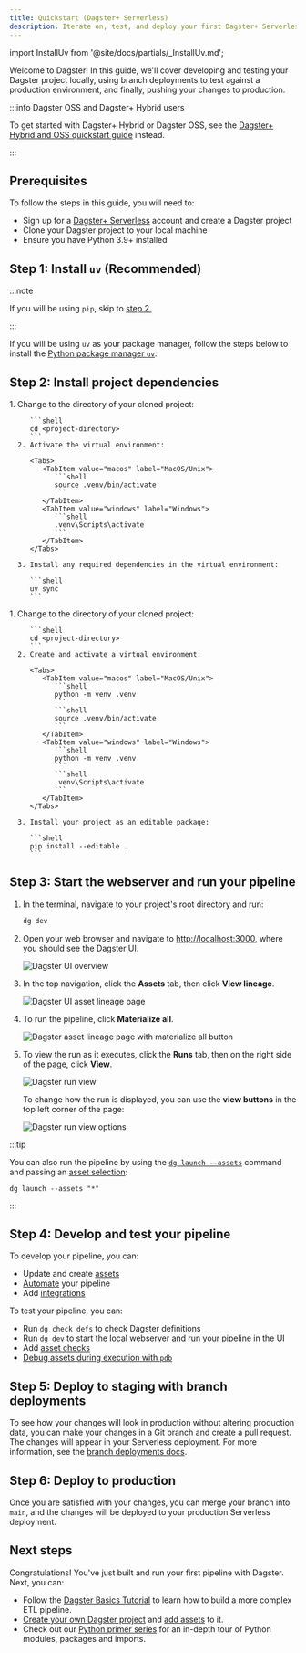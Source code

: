 ```yaml
---
title: Quickstart (Dagster+ Serverless)
description: Iterate on, test, and deploy your first Dagster+ Serverless pipeline
---
```


import InstallUv from '@site/docs/partials/\_InstallUv.md';

Welcome to Dagster! In this guide, we'll cover developing and testing your Dagster project locally, using branch deployments to test against a production environment, and finally, pushing your changes to production.

:::info Dagster OSS and Dagster+ Hybrid users

To get started with Dagster+ Hybrid or Dagster OSS, see the [Dagster+ Hybrid and OSS quickstart guide](/getting-started/quickstart) instead.

:::

## Prerequisites

To follow the steps in this guide, you will need to:

- Sign up for a [Dagster+ Serverless](https://dagster.plus/signup) account and create a Dagster project
- Clone your Dagster project to your local machine
- Ensure you have Python 3.9+ installed

## Step 1: Install `uv` (Recommended)

:::note

If you will be using `pip`, skip to [step 2.](#step-2-configure-your-project)

:::

If you will be using `uv` as your package manager, follow the steps below to install the [Python package manager `uv`](https://docs.astral.sh/uv/getting-started/installation):

<InstallUv />

## Step 2: Install project dependencies

<Tabs groupId="package-manager">
   <TabItem value="uv" label="uv">
      1. Change to the directory of your cloned project:

         ```shell
         cd <project-directory>
         ```
      2. Activate the virtual environment:

         <Tabs>
            <TabItem value="macos" label="MacOS/Unix">
               ```shell
               source .venv/bin/activate
               ```
            </TabItem>
            <TabItem value="windows" label="Windows">
               ```shell
               .venv\Scripts\activate
               ```
            </TabItem>
         </Tabs>

      3. Install any required dependencies in the virtual environment:

         ```shell
         uv sync
         ```

   </TabItem>

   <TabItem value="pip" label="pip">
      1. Change to the directory of your cloned project:

         ```shell
         cd <project-directory>
         ```
      2. Create and activate a virtual environment:

         <Tabs>
            <TabItem value="macos" label="MacOS/Unix">
               ```shell
               python -m venv .venv
               ```
               ```shell
               source .venv/bin/activate
               ```
            </TabItem>
            <TabItem value="windows" label="Windows">
               ```shell
               python -m venv .venv
               ```
               ```shell
               .venv\Scripts\activate
               ```
            </TabItem>
         </Tabs>

      3. Install your project as an editable package:

         ```shell
         pip install --editable .
         ```

   </TabItem>
</Tabs>

## Step 3: Start the webserver and run your pipeline

1. In the terminal, navigate to your project's root directory and run:

   ```bash
   dg dev
   ```

2. Open your web browser and navigate to [http://localhost:3000](http://localhost:3000), where you should see the Dagster UI.

   ![Dagster UI overview](/images/getting-started/quickstart-serverless/oss-ui-overview.png)

3. In the top navigation, click the **Assets** tab, then click **View lineage**.

   ![Dagster UI asset lineage page](/images/getting-started/quickstart-serverless/oss-ui-assets-view-lineage.png)

4. To run the pipeline, click **Materialize all**.

   ![Dagster asset lineage page with materialize all button](/images/getting-started/quickstart-serverless/oss-ui-materialize-all.png)

5. To view the run as it executes, click the **Runs** tab, then on the right side of the page, click **View**.

   ![Dagster run view](/images/getting-started/quickstart-serverless/oss-ui-run-view.png)

   To change how the run is displayed, you can use the **view buttons** in the top left corner of the page:

   ![Dagster run view options](/images/getting-started/quickstart-serverless/oss-ui-run-view-options.png)

:::tip

You can also run the pipeline by using the [`dg launch --assets`](/api/clis/dg-cli/dg-cli-reference#dg-launch) command and passing an [asset selection](/guides/build/assets/asset-selection-syntax):

```
dg launch --assets "*"
```

:::

## Step 4: Develop and test your pipeline

To develop your pipeline, you can:

- Update and create [assets](/guides/build/assets)
- [Automate](/guides/automate) your pipeline
- Add [integrations](/integrations/libraries)

To test your pipeline, you can:

- Run `dg check defs` to check Dagster definitions
- Run `dg dev` to start the local webserver and run your pipeline in the UI
- Add [asset checks](/guides/test/asset-checks)
- [Debug assets during execution with `pdb`](/guides/log-debug/debugging/debugging-pdb)

## Step 5: Deploy to staging with branch deployments

To see how your changes will look in production without altering production data, you can make your changes in a Git branch and create a pull request. The changes will appear in your Serverless deployment. For more information, see the [branch deployments docs](/deployment/dagster-plus/deploying-code/branch-deployments).

## Step 6: Deploy to production

Once you are satisfied with your changes, you can merge your branch into `main`, and the changes will be deployed to your production Serverless deployment.

## Next steps

Congratulations! You've just built and run your first pipeline with Dagster. Next, you can:

- Follow the [Dagster Basics Tutorial](/dagster-basics-tutorial) to learn how to build a more complex ETL pipeline.
- [Create your own Dagster project](/guides/build/projects/creating-a-new-project) and [add assets](/guides/build/assets/defining-assets) to it.
- Check out our [Python primer series](https://dagster.io/blog/python-packages-primer-1) for an in-depth tour of Python modules, packages and imports.